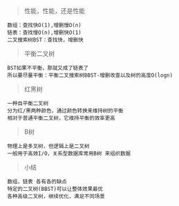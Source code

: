 > 性能，性能，还是性能
```
数组：查找快O(1),增删慢O(n)
链表：查找慢O(n),增删快O(1)
二叉搜索树BST：查找快，增删快
```
> 平衡二叉树
```
BST如果不平衡，那就又成了链表了
所以要尽量平衡：平衡二叉搜索树BBST-增删改查以及树的高度O(logn)
```
> 红黑树
```
一种自平衡二叉树
分为红/黑两种颜色，通过颜色转换来维持树的平衡
相对于普通平衡二叉树，它维持平衡的效率更高
```
> B树
```
物理上是多叉树，但逻辑上是二叉树
一般用于高效I/O，关系型数据库常用B树 来组织数据
```
> 小结
```
数组，链表 各有各的缺点
特定的二叉树(BBST)可以让整体效果最优
各种高级二叉树，继续优化，满足不同场景
```
